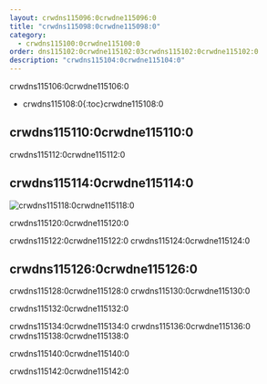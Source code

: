 ```yaml
---
layout: crwdns115096:0crwdne115096:0
title: "crwdns115098:0crwdne115098:0"
category:
  - crwdns115100:0crwdne115100:0
order: dns115102:0crwdne115102:03crwdns115102:0crwdne115102:0
description: "crwdns115104:0crwdne115104:0"
---
```

crwdns115106:0crwdne115106:0

* crwdns115108:0{:toc}crwdne115108:0

## crwdns115110:0crwdne115110:0

crwdns115112:0crwdne115112:0

## crwdns115114:0crwdne115114:0

![crwdns115118:0crwdne115118:0](crwdns115116:0{{site.baseurl}}crwdne115116:0)

crwdns115120:0crwdne115120:0

crwdns115122:0crwdne115122:0 crwdns115124:0crwdne115124:0

## crwdns115126:0crwdne115126:0

crwdns115128:0crwdne115128:0 crwdns115130:0crwdne115130:0

crwdns115132:0crwdne115132:0

crwdns115134:0crwdne115134:0 crwdns115136:0crwdne115136:0 crwdns115138:0crwdne115138:0

crwdns115140:0crwdne115140:0

crwdns115142:0crwdne115142:0